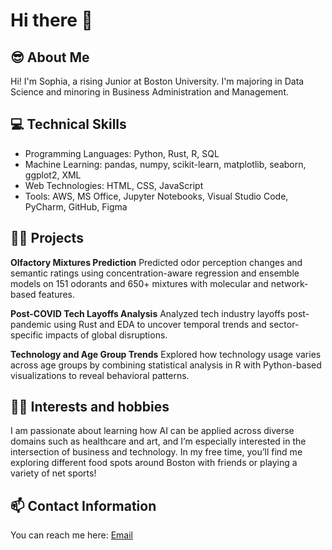 # Hi there 👋 

<!--
**sophiashiuu/sophiashiuu** is a ✨ _special_ ✨ repository because its `README.md` (this file) appears on your GitHub profile.
 
Here are some ideas to get you started: 
 
- 🔭 I’m currently working on ...
- 🌱 I’m currently learning ...
- 👯 I’m looking to collaborate on ...
- 🤔 I’m looking for help with ...
- 💬 Ask me about ...
- 📫 How to reach me: ...
- 😄 Pronouns: ...
- ⚡ Fun fact: ...
-->

## 😎 About Me
Hi! I'm Sophia, a rising Junior at Boston University. I'm majoring in Data Science and minoring in Business Administration and Management. 

## 💻 Technical Skills 
* Programming Languages: Python, Rust, R, SQL 
* Machine Learning: pandas, numpy, scikit-learn, matplotlib, seaborn, ggplot2, XML
* Web Technologies: HTML, CSS, JavaScript
* Tools: AWS, MS Office, Jupyter Notebooks, Visual Studio Code, PyCharm, GitHub, Figma

## 👩‍💻 Projects 
**Olfactory Mixtures Prediction** 
Predicted odor perception changes and semantic ratings using concentration-aware regression and ensemble models on 151 odorants and 650+ mixtures with molecular and network-based features.

**Post-COVID Tech Layoffs Analysis**
Analyzed tech industry layoffs post-pandemic using Rust and EDA to uncover temporal trends and sector-specific impacts of global disruptions.

**Technology and Age Group Trends**
Explored how technology usage varies across age groups by combining statistical analysis in R with Python-based visualizations to reveal behavioral patterns.


## 👩‍🍳 Interests and hobbies 
I am passionate about learning how AI can be applied across diverse domains such as healthcare and art, and I’m especially interested in the intersection of business and technology. In my free time, you’ll find me exploring different food spots around Boston with friends or playing a variety of net sports!

## 📫 Contact Information 
You can reach me here: [Email](sophshiu@bu.edu)

